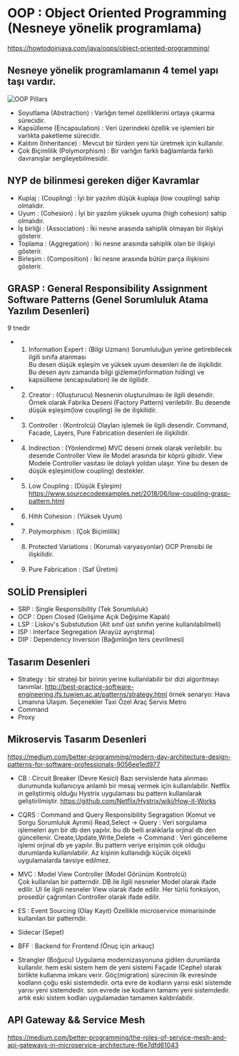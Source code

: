 # OOP : Object Oriented Programming (Nesneye yönelik programlama)

<https://howtodoinjava.com/java/oops/object-oriented-programming/>

## Nesneye yönelik programlamanın 4 temel yapı taşı vardır.
![OOP Pillars](https://howtodoinjava.com/wp-content/uploads/2016/04/oop.png)

- Soyutlama (Abstraction)       : Varlığın temel özelliklerini ortaya çıkarma sürecidir.
- Kapsülleme (Encapsulation)    : Veri üzerindeki özellik ve işlemleri bir varlıkta paketleme sürecidir.
- Kalıtım (Inheritance)         : Mevcut bir türden yeni tür üretmek için kullanılır.    
- Çok Biçimlilik (Polymorphism) : Bir varlığın farklı bağlamlarda farklı davranışlar sergileyebilmesidir.

## NYP de bilinmesi gereken diğer Kavramlar

- Kuplaj     : (Coupling)           : İyi bir yazılım düşük kuplaja (low coupling) sahip olmalıdır. 
- Uyum       : (Cohesion)           : İyi bir yazılım yüksek uyuma (high cohesion) sahip olmalıdır.
- İş birliği : (Association)        : İki nesne arasında sahiplik olmayan bir ilişkiyi gösterir.
- Toplama    : (Aggregation)        : İki nesne arasında sahiplik olan bir ilişkiyi gösterir.
- Birleşim   : (Composition)        : İki nesne arasında bütün parça ilişkisini gösterir.   

## GRASP : General Responsibility Assignment Software Patterns (Genel Sorumluluk Atama Yazılım Desenleri)
9 tnedir

- 1. Information Expert : (Bilgi Uzmanı) 
	Sorumluluğun yerine getirebilecek ilgili sınıfa atanması<br> 
	Bu desen düşük eşleşim ve yüksek uyum desenleri ile de ilişkilidir.<br> 
	Bu desen aynı zamanda bilgi gizleme(information hiding) ve kapsülleme (encapsulation) ile de ilgilidir.

- 2. Creator : (Oluşturucu)
	Nesnenin oluşturulması ile ilgili desendir.
	Örnek olarak Fabrika Deseni (Factory Pattern) verilebilir. 
	Bu desende düşük eşleşim(low coupling) ile de ilişkilidir.

- 3. Controller : (Kontrolcü)
	Olayları işlemek ile ilgili desendir. 
	Command, Facade, Layers, Pure Fabrication desenleri ile ilişkilidir. 

- 4. Indirection : (Yönlendirme)
	MVC deseni örnek olarak verilebilir. 
	bu desende Controller View ile Model arasında bir köprü gibidir. View Modele Controller vasıtası ile dolaylı yoldan ulaşır. 
	Yine bu desen de düşük eşleşimi(low coupling) destekler.

- 5. Low Coupling : (Düşük Eşleşim) <https://www.sourcecodeexamples.net/2018/06/low-coupling-grasp-pattern.html>

- 6. Hihh Cohesion : (Yüksek Uyum)

- 7. Polymorphism : (Çok Biçimlilik)

- 8. Protected Variations : (Korumalı varyasyonlar)
	OCP Prensibi ile ilişkilidir.

- 9. Pure Fabrication : (Saf Üretim)
    

## SOLİD Prensipleri

- SRP : Single Responsibility (Tek Sorumluluk) 
- OCP : Open Closed (Gelişime Açık Değişime Kapalı)
- LSP : Liskov's Substutution (Alt sınıf üst sınıfın yerine kullanılabilmeli)
- ISP : Interface Segregation (Arayüz ayrıştırma)
- DIP : Dependency Inversion (Bağımlılığın ters çevrilmesi) 

## Tasarım Desenleri

- Strategy : bir strateji bir birinin yerine kullanılabilir bir dizi algoritmayı tanımlar. 
    <http://best-practice-software-engineering.ifs.tuwien.ac.at/patterns/strategy.html>
	örnek senaryo: 
		Hava Limanına Ulaşım.
			Seçenekler
			  Taxi
			  Özel Araç
			  Servis
			  Metro
- Command
- Proxy



## Mikroservis Tasarım Desenleri
<https://medium.com/better-programming/modern-day-architecture-design-patterns-for-software-professionals-9056ee1ed977>
- CB : Circuit Breaker (Devre Kesici)
	Bazı servislerde hata alınması durumunda kullanıcıya anlamlı bir mesaj vermek için kullanılabilir. 
	Netflix in geliştirmiş olduğu Hystrix uygulaması bu pattern kullanılarak geliştirilmiştir.
	<https://github.com/Netflix/Hystrix/wiki/How-it-Works>
- CQRS : Command and Query Responsibility Segragation (Komut ve Sorgu Sorumluluk Ayrımı)
	Read,Select -> Query  : Veri sorgulama işlemeleri ayrı bir db den yapılır. bu db belli aralıklarla orjinal db den güncellenir. 
	Create,Update,Write,Delete -> Command : Veri güncelleme işlemi orjinal db ye yapılır. 
	Bu pattern veriye erişimin çok olduğu durumlarda kullanılabilir. 
	Az kişinin kullanıdığı küçük ölçekli uygulamalarda tavsiye edilmez.

- MVC  : Model View Controller (Model Görünüm Kontrolcü)    
	Çok kullanılan bir patterndir. 
	DB ile ilgili nesneler Model olarak ifade edilir.
	UI ile ilgili nesneler View olarak ifade edilir.
	Her türlü fonksiyon, prosedür çağrımları Controller olarak ifade edilir.

- ES : Event Sourcing (Olay Kayıt)
	Özellikle microservice mimarisinde kullanılan bir patterndir.  

- Sidecar (Sepet)
- BFF : Backend for Frontend (Önuç için arkauç)
- Strangler (Boğucu)
	Uygulama modernizasyonuna gidilen durumlarda kullanılır. hem eski sistem hem de yeni sistemi Façade (Cephe) olarak birlikte kullanma imkanı verir. Göç(migration) sürecinin ilk evresinde kodların çoğu eski sistemdedir. orta evre de kodların yarısı eski sistemde yarısı yeni sistemdedir. son evrede ise kodların tamamı yeni sistemdedir. artık eski sistem kodları uygulamadan tamamen kaldırılabilir. 

## API Gateway && Service Mesh

<https://medium.com/better-programming/the-roles-of-service-mesh-and-api-gateways-in-microservice-architecture-f6e7dfd61043>